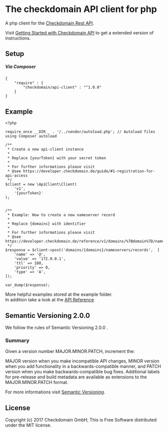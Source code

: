 # The checkdomain API client for php

A php client for the [Checkdomain Rest API](https://developer.checkdomain.de/).

Visit [Getting Started with Checkdomain API](https://developer.checkdomain.de/guide/#first-steps-and-setup) to get a extended version of instructions.

## Setup
##### Via Composer
```
{
    "require" : {
        "checkdomain/api-client" : "^1.0.0"
    }
}
```
## Example
```
<?php
 
require_once __DIR__ . '/../vendor/autoload.php'; // Autoload files using Composer autoload
 
/**
 * Create a new api-client instance
 *
 * Replace {yourToken} with your secret token
 *
 * For further informations please visit
 * @see https://developer.checkdomain.de/guide/#1-registration-for-api-access
 */
$client = new \ApiClient\Client(
    'v1',
    '{yourToken}'
);
 
 
/**
 * Example: How to create a new nameserver record
 *
 * Replace {domains} with identifier
 *
 * For further informations please visit
 * @see https://developer.checkdomain.de/reference/v1/domains/%7Bdomain%7D/nameservers/records/
 */
$response = $client->post('domains/{domains}/nameservers/records',  [
    'name' => '@',
    'value' => '172.0.0.1',
    'ttl' => 180,
    'priority' => 0,
    'type' => 'A',
]);
 
var_dump($response);
```
More helpful examples stored at the example folder.<br>
In addition take a look at the [API Reference](https://developer.checkdomain.de/reference/)

## Semantic Versioning 2.0.0

We follow the rules of Semantic Versioning 2.0.0 .
### Summary
Given a version number MAJOR.MINOR.PATCH, increment the:

MAJOR version when you make incompatible API changes,
MINOR version when you add functionality in a backwards-compatible manner, and
PATCH version when you make backwards-compatible bug fixes.
Additional labels for pre-release and build metadata are available as extensions to the MAJOR.MINOR.PATCH format.

For more informations visit [Semantic Versioning](https://semver.org/).

## License

Copyright (c) 2017 Checkdomain GmbH, This is Free Software distributed under the MIT license.
